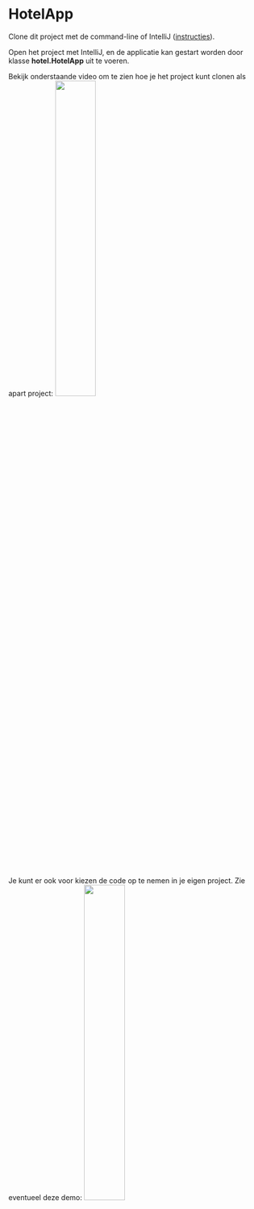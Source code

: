 HotelApp
===================================

Clone dit project met de command-line of IntelliJ ([instructies](https://www.jetbrains.com/help/idea/manage-projects-hosted-on-github.html#clone-from-GitHub)).     

Open het project met IntelliJ, en de applicatie kan gestart worden door klasse **hotel.HotelApp** uit te voeren.  

Bekijk onderstaande video om te zien hoe je het project kunt clonen als apart project:
[<img src="https://img.youtube.com/vi/7qUoJITF-cI/maxresdefault.jpg" width="40%">](https://www.youtube.com/watch?v=7qUoJITF-cI)

Je kunt er ook voor kiezen de code op te nemen in je eigen project. Zie eventueel deze demo:
[<img src="https://img.youtube.com/vi/re9acaJKA2A/maxresdefault.jpg" width="40%">](https://www.youtube.com/watch?v=re9acaJKA2A)